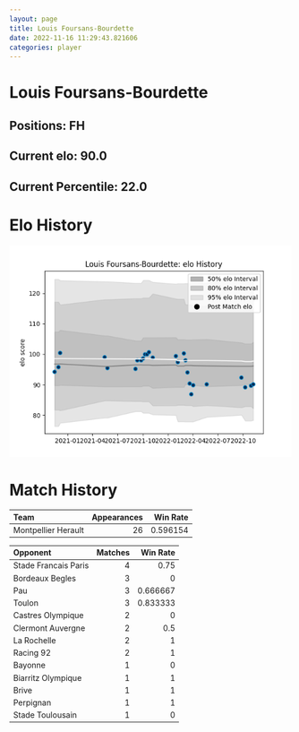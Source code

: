 ```yaml
---  
layout: page  
title: Louis Foursans-Bourdette  
date: 2022-11-16 11:29:43.821606  
categories: player  
---
```

# Louis Foursans-Bourdette

## Positions: FH

## Current elo: 90.0

## Current Percentile: 22.0

# Elo History


![elo history](history_LouisFoursans-Bourdette.png)
# Match History


| Team                |   Appearances |   Win Rate |
|:--------------------|--------------:|-----------:|
| Montpellier Herault |            26 |   0.596154 |

| Opponent             |   Matches |   Win Rate |
|:---------------------|----------:|-----------:|
| Stade Francais Paris |         4 |   0.75     |
| Bordeaux Begles      |         3 |   0        |
| Pau                  |         3 |   0.666667 |
| Toulon               |         3 |   0.833333 |
| Castres Olympique    |         2 |   0        |
| Clermont Auvergne    |         2 |   0.5      |
| La Rochelle          |         2 |   1        |
| Racing 92            |         2 |   1        |
| Bayonne              |         1 |   0        |
| Biarritz Olympique   |         1 |   1        |
| Brive                |         1 |   1        |
| Perpignan            |         1 |   1        |
| Stade Toulousain     |         1 |   0        |